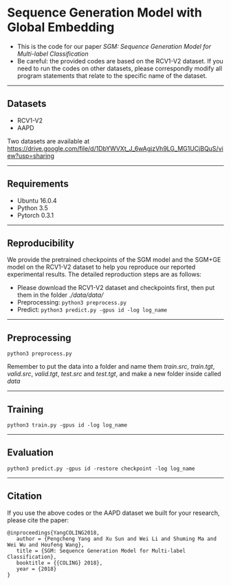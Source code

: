 # Sequence Generation Model with Global Embedding
- This is the code for our paper *SGM: Sequence Generation Model for Multi-label Classification*
- Be careful: the provided codes are based on the RCV1-V2 dataset. If you need to run the codes on other datasets, please correspondly modify all program statements that relate to the specific name of the dataset.

***********************************************************

## Datasets
* RCV1-V2
* AAPD

Two datasets are available at https://drive.google.com/file/d/1DbYWVXt_J_6wAgjzVh9LG_MG1UCjBQuS/view?usp=sharing

***************************************************************

## Requirements
* Ubuntu 16.0.4
* Python 3.5
* Pytorch 0.3.1

***************************************************************

## Reproducibility
We provide the pretrained checkpoints of the SGM model and the SGM+GE model on the RCV1-V2 dataset to help you reproduce our reported experimental results. The detailed reproduction steps are as follows:

- Please download the RCV1-V2 dataset and checkpoints first, then put them in the folder *./data/data/*
- Preprocessing: ```python3 preprocess.py ```
- Predict: ```python3 predict.py -gpus id -log log_name```

***************************************************************

## Preprocessing
```
python3 preprocess.py 
```
Remember to put the data into a folder and name them *train.src*, *train.tgt*, *valid.src*, *valid.tgt*, *test.src* and *test.tgt*, and make a new folder inside called *data*

***************************************************************

## Training
```
python3 train.py -gpus id -log log_name
```

****************************************************************

## Evaluation
```
python3 predict.py -gpus id -restore checkpoint -log log_name
```

*******************************************************************

## Citation
If you use the above codes or the AAPD dataset we built for your research, please cite the paper:

```
@inproceedings{YangCOLING2018,
   author = {Pengcheng Yang and Xu Sun and Wei Li and Shuming Ma and Wei Wu and Houfeng Wang},
   title = {SGM: Sequence Generation Model for Multi-label Classification},
   booktitle = {{COLING} 2018},
   year = {2018}
}
```
